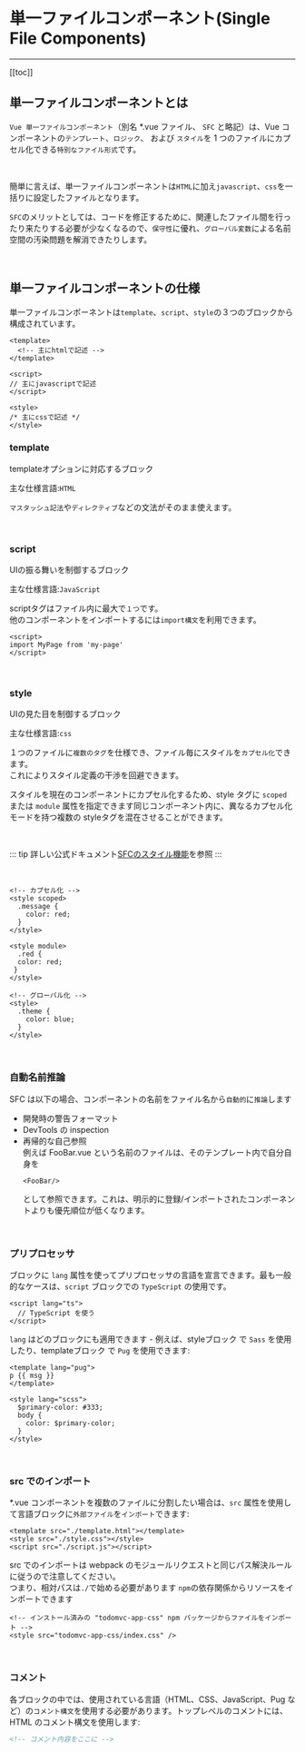 # 単一ファイルコンポーネント(Single File Components)
---

[[toc]]

## 単一ファイルコンポーネントとは
`Vue 単一ファイルコンポーネント`（別名 *.vue ファイル、 `SFC` と略記）は、Vue コンポーネントの`テンプレート`、`ロジック`、 および `スタイル`を 1 つのファイルにカプセル化できる`特別なファイル形式`です。

<br>

簡単に言えば、単一ファイルコンポーネントは`HTML`に加え`javascript`、`css`を一括りに設定したファイルとなります。

`SFC`のメリットとしては、コードを修正するために、関連したファイル間を行ったり来たりする必要が少なくなるので、`保守性`に優れ、`グローバル変数`による名前空間の汚染問題を解消できたりします。

<br>

## 単一ファイルコンポーネントの仕様
単一ファイルコンポーネントは`template`、`script`、`style`の３つのブロックから構成されています。

```vue
<template>
  <!-- 主にhtmlで記述 -->
</template>

<script>
// 主にjavascriptで記述
</script>

<style>
/* 主にcssで記述 */
</style>
```

### template
templateオプションに対応するブロック

主な仕様言語:`HTML`

`マスタッシュ記法`や`ディレクティブ`などの文法がそのまま使えます。

<br>

### script
UIの振る舞いを制御するブロック

主な仕様言語:`JavaScript`

scriptタグはファイル内に最大で`１つ`です。<br>
他のコンポーネントをインポートするには`import構文`を利用できます。
```vue
<script>
import MyPage from 'my-page'
</script>
```

<br>

### style
UIの見た目を制御するブロック

主な仕様言語:`css`

１つのファイルに`複数のタグ`を仕様でき、ファイル毎にスタイルを`カプセル化`できます。<br>
これによりスタイル定義の干渉を回避できます。

スタイルを現在のコンポーネントにカプセル化するため、style タグに `scoped` または `module` 属性を指定できます同じコンポーネント内に、異なるカプセル化モードを持つ複数の styleタグを混在させることができます。

<br>

::: tip
詳しい公式ドキュメント[SFCのスタイル機能](https://ja.vuejs.org/api/sfc-css-features.html)を参照
:::

<br>

```vue
<!-- カプセル化 -->
<style scoped>
  .message {
    color: red;
  }
</style>

<style module>
  .red {
  color: red;
 }
</style>

<!-- グローバル化 -->
<style>
  .theme {
    color: blue;
  }
</style>
```

<br>

### 自動名前推論​
SFC は以下の場合、コンポーネントの名前をファイル名から`自動的`に`推論`します

- 開発時の警告フォーマット
- DevTools の inspection
- 再帰的な自己参照<br>例えば FooBar.vue という名前のファイルは、そのテンプレート内で自分自身を
  ```vue
  <FooBar/>
  ```
  として参照できます。これは、明示的に登録/インポートされたコンポーネントよりも優先順位が低くなります。

<br>

### プリプロセッサ
ブロックに `lang` 属性を使ってプリプロセッサの言語を宣言できます。最も一般的なケースは、`script` ブロックでの `TypeScript` の使用です。

```vue
<script lang="ts">
  // TypeScript を使う
</script>
```

`lang` はどのブロックにも適用できます - 例えば、styleブロック で `Sass` を使用したり、templateブロック で `Pug` を使用できます:

```vue
<template lang="pug">
p {{ msg }}
</template>
``` 

```vue
<style lang="scss">
  $primary-color: #333;
  body {
    color: $primary-color;
  }
</style>
```

<br>


### src でのインポート​
*.vue コンポーネントを複数のファイルに分割したい場合は、`src` 属性を使用して言語ブロックに`外部ファイル`を`インポート`できます:

```vue
<template src="./template.html"></template>
<style src="./style.css"></style>
<script src="./script.js"></script>
```

src でのインポートは webpack のモジュールリクエストと同じパス解決ルールに従うので注意してください。<br>
つまり、相対パスは` ./ `で始める必要があります
`npm`の依存関係からリソースをインポートできます

```vue
<!-- インストール済みの "todomvc-app-css" npm パッケージからファイルをインポート -->
<style src="todomvc-app-css/index.css" />
```

<br>

### コメント​
各ブロックの中では、使用されている言語（HTML、CSS、JavaScript、Pug など）の`コメント構文`を使用する必要があります。トップレベルのコメントには、HTML のコメント構文を使用します: 
```html
<!-- コメント内容をここに -->
```
